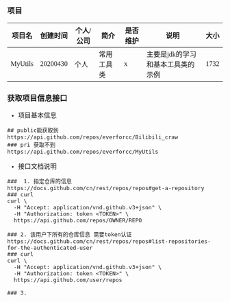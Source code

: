 <span  style="font-family: Simsun,serif; font-size: 15px; ">

### 项目



| 项目名     | 创建时间     | 个人/公司 | 简介    | 是否维护 | 说明                 | 大小   |
|---------|----------|-------|-------|------|--------------------|------|
| MyUtils | 20200430 | 个人    | 常用工具类 | x    | 主要是jdk的学习和基本工具类的示例 | 1732 |


### 获取项目信息接口

- 项目基本信息
~~~
## public能获取到
https://api.github.com/repos/everforcc/Bilibili_craw
### pri 获取不到
https://api.github.com/repos/everforcc/MyUtils

~~~
- 接口文档说明
~~~
###  1. 指定仓库的信息
https://docs.github.com/cn/rest/repos/repos#get-a-repository
### curl
curl \
  -H "Accept: application/vnd.github.v3+json" \ 
  -H "Authorization: token <TOKEN>" \
  https://api.github.com/repos/OWNER/REPO
  
### 2. 该用户下所有的仓库信息 需要token认证
https://docs.github.com/cn/rest/repos/repos#list-repositories-for-the-authenticated-user
### curl
curl \
  -H "Accept: application/vnd.github.v3+json" \ 
  -H "Authorization: token <TOKEN>" \
  https://api.github.com/user/repos
  
### 3. 
~~~

</span>